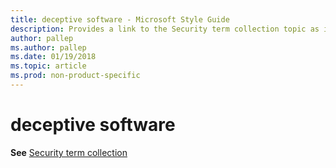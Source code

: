 ```yaml
---
title: deceptive software - Microsoft Style Guide
description: Provides a link to the Security term collection topic as it pertains to the term 'deceptive software'.
author: pallep
ms.author: pallep
ms.date: 01/19/2018
ms.topic: article
ms.prod: non-product-specific
---
```


# deceptive software

**See** [Security term collection](~/a-z-word-list-term-collections/term-collections/security-terms.md)
